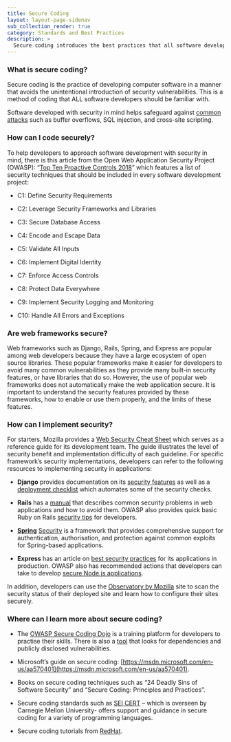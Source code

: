 ```yaml
---
title: Secure Coding
layout: layout-page-sidenav
sub_collection_render: true
category: Standards and Best Practices
description: >
  Secure coding introduces the best practices that all software developers should adopt to avoid security vulnerabilities.
---
```


### **What is secure coding?**

Secure coding is the practice of developing computer software in a manner that avoids the unintentional introduction of security vulnerabilities. This is a method of coding that ALL software developers should be familiar with.

Software developed with security in mind helps safeguard against [common attacks](https://owasp.org/www-project-top-ten/) such as buffer overflows, SQL injection, and cross-site scripting.

### **How can I code securely?**

To help developers to approach software development with security in mind, there is this article from the Open Web Application Security Project (OWASP): “[Top Ten Proactive Controls 2018](https://owasp.org/www-project-proactive-controls/)” which features a list of security techniques that should be included in every software development project:

- C1: Define Security Requirements

- C2: Leverage Security Frameworks and Libraries

- C3: Secure Database Access

- C4: Encode and Escape Data

- C5: Validate All Inputs

- C6: Implement Digital Identity

- C7: Enforce Access Controls

- C8: Protect Data Everywhere

- C9: Implement Security Logging and Monitoring

- C10: Handle All Errors and Exceptions

### **Are web frameworks secure?**

Web frameworks such as Django, Rails, Spring, and Express are popular among web developers because they have a large ecosystem of open source libraries. These popular frameworks make it easier for developers to avoid many common vulnerabilities as they provide many built-in security features, or have libraries that do so. However, the use of popular web frameworks does not automatically make the web application secure. It is important to understand the security features provided by these frameworks, how to enable or use them properly, and the limits of these features.

### **How can I implement security?**

For starters, Mozilla provides a [Web Security Cheat Sheet](https://infosec.mozilla.org/guidelines/web_security) which serves as a reference guide for its development team. The guide illustrates the level of security benefit and implementation difficulty of each guideline. For specific framework’s security implementations, developers can refer to the following resources to implementing security in applications:

- **Django** provides documentation on its [security features](https://docs.djangoproject.com/en/3.1/topics/security/) as well as a [deployment checklist](https://docs.djangoproject.com/en/3.1/howto/deployment/checklist/) which automates some of the security checks.

- **Rails** has a [manual](https://guides.rubyonrails.org/security.html) that describes common security problems in web applications and how to avoid them. OWASP also provides quick basic Ruby on Rails [security tips](https://cheatsheetseries.owasp.org/cheatsheets/Ruby_on_Rails_Cheat_Sheet.html) for developers.

- **[Spring](https://docs.spring.io/spring-security/site/docs/current/reference/html5/)** [Security](https://docs.spring.io/spring-security/site/docs/current/reference/html5/) is a framework that provides comprehensive support for authentication, authorisation, and protection against common exploits for Spring-based applications.

- **Express** has an article on [best security practices](https://expressjs.com/en/advanced/best-practice-security.html) for its applications in production. OWASP also has recommended actions that developers can take to develop [secure Node.js applications](https://cheatsheetseries.owasp.org/cheatsheets/Nodejs_Security_Cheat_Sheet.html).

In addition, developers can use the [Observatory by Mozilla](https://observatory.mozilla.org/) site to scan the security status of their deployed site and learn how to configure their sites securely.

### **Where can I learn more about secure coding?**

- The [OWASP Secure Coding Dojo](https://owasp.org/www-project-secure-coding-dojo/) is a training platform for developers to  practise their skills. There is also a [tool](https://owasp.org/www-project-dependency-check/) that looks for dependencies and publicly disclosed vulnerabilities.

- Microsoft’s guide on secure coding: [https://msdn.microsoft.com/en-us/aa570401](https://msdn.microsoft.com/en-us/aa570401).

- Books on secure coding techniques such as “24 Deadly Sins of Software Security” and “Secure Coding: Principles and Practices”.

- Secure coding standards such as [SEI CERT](https://wiki.sei.cmu.edu/confluence/display/seccode/SEI+CERT+Coding+Standards) – which is overseen by Carnegie Mellon University- offers support and guidance in secure coding for a variety of programming languages.

- Secure coding tutorials from [RedHat](https://developers.redhat.com/topics/secure-coding).
